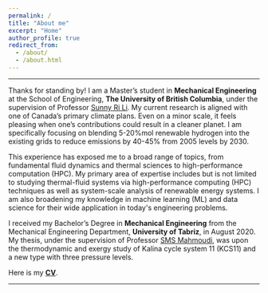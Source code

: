 ```yaml
---
permalink: /
title: "About me"
excerpt: "Home"
author_profile: true
redirect_from: 
  - /about/
  - /about.html
---
```

---
Thanks for standing by! I am a Master’s student in <b>Mechanical Engineering</b> at the School of Engineering, <b>The University of British Columbia</b>, under the supervision of Professor <a href="https://engineering.ok.ubc.ca/about/contact/sunny-ri-li/" target="_blank">Sunny Ri Li</a>. My current research is aligned with one of Canada’s primary climate plans. Even on a minor scale, it feels pleasing when one’s contributions could result in a cleaner planet. I am specifically focusing on blending 5-20\%mol renewable hydrogen into the existing grids to reduce emissions by 40-45% from 2005 levels by 2030.

This experience has exposed me to a broad range of topics, from fundamental fluid dynamics and thermal sciences to high-performance computation (HPC). My primary area of expertise includes but is not limited to studying thermal-fluid systems via high-performance computing (HPC) techniques as well as system-scale analysis of renewable energy systems. I am also broadening my knowledge in machine learning (ML) and data science for their wide application in today's engineering problems.

I received my Bachelor’s Degree in <b>Mechanical Engineering</b> from the Mechanical Engineering Department, <b>University of Tabriz</b>, in August 2020. My thesis, under the supervision of Professor <a href="https://scholar.google.ca/citations?user=3fiuBk0AAAAJ&hl=en&oi=sra" target="_blank">SMS Mahmoudi</a>, was upon the thermodynamic and exergy study of Kalina cycle system 11 (KCS11) and a new type with three pressure levels.

Here is my <b><a href="https://drive.google.com/file/d/15KDkA2jfwnZ5U6zae2aigpx8WAEac0Fz/preview" target="_blank">CV</a></b>.

---

